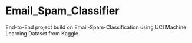 # Email_Spam_Classifier
 End-to-End project build on Email-Spam-Classification using UCI Machine Learning Dataset from Kaggle. 
